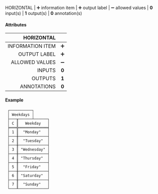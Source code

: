 HORIZONTAL | ➕ information item | ➕ output label | ➖ allowed values | **0** input(s) | **1** output(s) | **0** annotation(s)

#### Attributes

|       HORIZONTAL |       |
|-----------------:|:-----:|
| INFORMATION ITEM |   ➕   |
|     OUTPUT LABEL |   ➕   |
|   ALLOWED VALUES |   ➖   |
|           INPUTS | **0** |
|          OUTPUTS | **1** |
|      ANNOTATIONS | **0** |

#### Example

```text
 ┌──────────┐
 │ Weekdays │
 ├───╥──────┴──────┐
 │ C ║   Weekday   │
 ╞═══╬═════════════╡
 │ 1 ║  "Monday"   │
 ├───╫─────────────┤
 │ 2 ║  "Tuesday"  │
 ├───╫─────────────┤
 │ 3 ║ "Wednesday" │
 ├───╫─────────────┤
 │ 4 ║ "Thursday"  │
 ├───╫─────────────┤
 │ 5 ║  "Friday"   │
 ├───╫─────────────┤
 │ 6 ║ "Saturday"  │
 ├───╫─────────────┤
 │ 7 ║  "Sunday"   │
 └───╨─────────────┘
```

